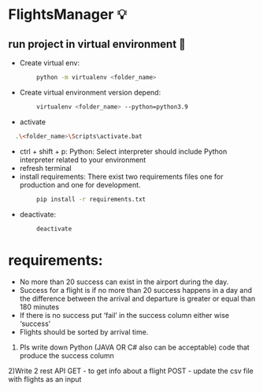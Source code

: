 # FlightsManager 💡
 
## run project in virtual environment 🚀

- Create virtual env:

```bash
        python -m virtualenv <folder_name>
```

- Create virtual environment version depend:

```bash
        virtualenv <folder_name> --python=python3.9
```

- activate

```bash
  .\<folder_name>\Scripts\activate.bat
```

- ctrl + shift + p: Python: Select interpreter
  should include Python interpreter related to your environment
- refresh terminal
- install requirements:
  There exist two requirements files one for production and one for development.

```bash
        pip install -r requirements.txt
```

- deactivate:

```bash
        deactivate
```

# requirements:
- No more than 20 success can exist in the airport during the day. 
- Success for a flight is if no more than 20 success happens in a day and the difference between the
arrival and departure is greater or equal than 180 minutes
- If there is no success put ‘fail’ in the success column either wise ‘success’
- Flights should be sorted by arrival time.

1) Pls write down
Python (JAVA OR C# also can be acceptable) code that produce the success column

2)Write 2 rest API
GET - to get info about a flight
POST - update the csv file with flights as an input